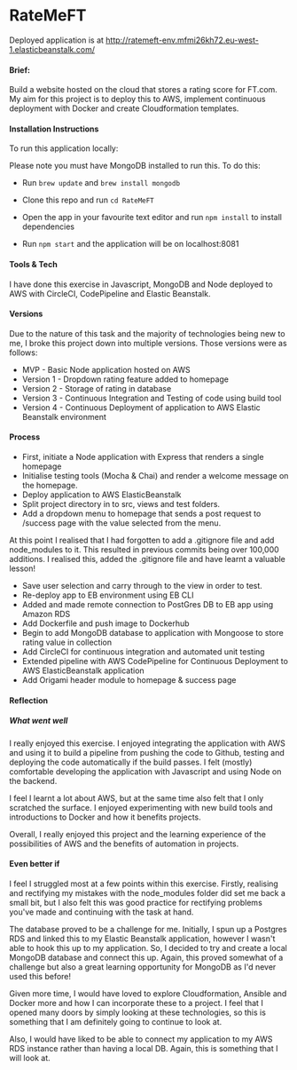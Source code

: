 # RateMeFT

Deployed application is at http://ratemeft-env.mfmi26kh72.eu-west-1.elasticbeanstalk.com/

#### Brief:
Build a website hosted on the cloud that stores a rating score for FT.com. My aim for this project is to deploy this to AWS, implement continuous deployment with Docker and create Cloudformation templates.

#### Installation Instructions
To run this application locally:

Please note you must have MongoDB installed to run this. To do this:
* Run `brew update` and `brew install mongodb`

* Clone this repo and run `cd RateMeFT`
* Open the app in your favourite text editor and run `npm install` to install dependencies
* Run `npm start` and the application will be on localhost:8081

#### Tools & Tech
I have done this exercise in Javascript, MongoDB and Node deployed to AWS with CircleCI, CodePipeline and Elastic Beanstalk.

#### Versions
Due to the nature of this task and the majority of technologies being new to me, I broke this project down into multiple versions. Those versions were as follows:

* MVP - Basic Node application hosted on AWS
* Version 1 - Dropdown rating feature added to homepage
* Version 2 - Storage of rating in database
* Version 3 - Continuous Integration and Testing of code using build tool
* Version 4 - Continuous Deployment of application to AWS Elastic Beanstalk environment

#### Process
* First, initiate a Node application with Express that renders a single homepage
* Initialise testing tools (Mocha & Chai) and render a welcome message on the homepage.
* Deploy application to AWS ElasticBeanstalk
* Split project directory in to src, views and test folders.
* Add a dropdown menu to homepage that sends a post request to /success page with the value selected from the menu.

At this point I realised that I had forgotten to add a .gitignore file and add node_modules to it. This resulted in previous commits being over 100,000 additions. I realised this, added the .gitignore file and have learnt a valuable lesson!

* Save user selection and carry through to the view in order to test.
* Re-deploy app to EB environment using EB CLI
* Added and made remote connection to PostGres DB to EB app using Amazon RDS
* Add Dockerfile and push image to Dockerhub
* Begin to add MongoDB database to application with Mongoose to store rating value in collection
* Add CircleCI for continuous integration and automated unit testing
* Extended pipeline with AWS CodePipeline for Continuous Deployment to AWS ElasticBeanstalk application
* Add Origami header module to homepage & success page

#### Reflection

##### What went well
I really enjoyed this exercise. I enjoyed integrating the application with AWS and using it to build a pipeline from pushing the code to Github, testing and deploying the code automatically if the build passes. I felt (mostly) comfortable developing the application with Javascript and using Node on the backend.

I feel I learnt a lot about AWS, but at the same time also felt that I only scratched the surface. I enjoyed experimenting with new build tools and introductions to Docker and how it benefits projects.

Overall, I really enjoyed this project and the learning experience of the possibilities of AWS and the benefits of automation in projects.

#### Even better if
I feel I struggled most at a few points within this exercise. Firstly, realising and rectifying my mistakes with the node_modules folder did set me back a small bit, but I also felt this was good practice for rectifying problems you've made and continuing with the task at hand.

The database proved to be a challenge for me. Initially, I spun up a Postgres RDS and linked this to my Elastic Beanstalk application, however I wasn't able to hook this up to my application. So, I decided to try and create a local MongoDB database and connect this up. Again, this proved somewhat of a challenge but also a great learning opportunity for MongoDB as I'd never used this before!

Given more time, I would have loved to explore Cloudformation, Ansible and Docker more and how I can incorporate these to a project. I feel that I opened many doors by simply looking at these technologies, so this is something that I am definitely going to continue to look at.

Also, I would have liked to be able to connect my application to my AWS RDS instance rather than having a local DB. Again, this is something that I will look at.
